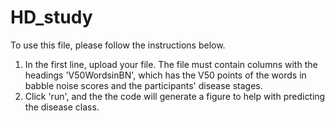 # HD_study

To use this file, please follow the instructions below. 
1) In the first line, upload your file. The file must contain columns with the headings 'V50WordsinBN', which has the V50 points of the words in babble noise scores and the participants' disease stages.
2) Click 'run', and the the code will generate a figure to help with predicting the disease class. 
